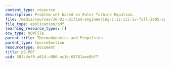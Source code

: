 ```yaml
---
content_type: resource
description: Problem set based on Euler Turbine Equation.
file: /media/courses/16-01-unified-engineering-i-ii-iii-iv-fall-2005-spring-2006/38fc4ef9a614c006ac1e63781aee8bf7_p9.PDF
file_type: application/pdf
learning_resource_types: []
ocw_type: OCWFile
parent_title: Thermodynamics and Propulsion
parent_type: CourseSection
resourcetype: Document
title: p9.PDF
uid: 38fc4ef9-a614-c006-ac1e-63781aee8bf7
---
```

